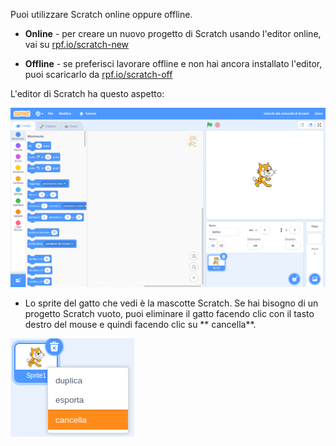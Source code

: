 Puoi utilizzare Scratch online oppure offline.

+ **Online** - per creare un nuovo progetto di Scratch usando l'editor online, vai su <a href="http://rpf.io/scratch-new" target="_blank">rpf.io/scratch-new</a>

+ **Offline** - se preferisci lavorare offline e non hai ancora installato l'editor, puoi scaricarlo da <a href="http://rpf.io/scratch-off" target="_blank">rpf.io/scratch-off</a>

L'editor di Scratch ha questo aspetto:

![screenshot](images/scratch-editor.png)

+ Lo sprite del gatto che vedi è la mascotte Scratch. Se hai bisogno di un progetto Scratch vuoto, puoi eliminare il gatto facendo clic con il tasto destro del mouse e quindi facendo clic su ** cancella**.

![schermata](images/delete.png)